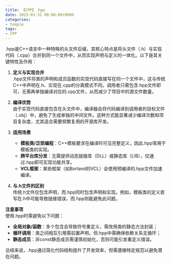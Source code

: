 ```yaml
---
title: 【CPP】.hpp
date: 2025-03-31 00:00:00+0000
categories: 
- temple
tags:
- CPP
---
```


.hpp是C++语言中一种特殊的头文件后缀，其核心特点是将头文件（.h）与实现代码（.cpp）合并到同一个文件中，从而实现声明与定义的一体化。以下是其关键特性及作用：

1. **定义与实现合并**  
   .hpp文件将类的声明和成员函数的实现代码直接写在同一个文件中，这与传统C++中声明在.h、实现在.cpp的分离模式不同。调用者只需包含.hpp文件即可，无需再单独编译对应的.cpp文件，从而减少了项目中的源文件数量。

2. **编译优势**  
   由于实现代码直接包含在头文件中，编译器会将代码编译到调用者的目标文件（.obj）中，避免了生成单独的中间文件。这种方式能显著减少编译次数和项目复杂度，尤其适合需要频繁复用的开源库开发。

3. **适用场景**  
   - **模板类/泛型编程**：C++模板要求在编译时可见完整定义，因此.hpp常用于模板类的实现。
   - **跨平台库分发**：无需提供动态链接库（DLL）或静态库（LIB），仅通过.hpp即可实现功能共享。
   - **VCL框架**：某些框架（如Borland的VCL）会使用预编译的.hpp文件加速编译。

4. **与.h文件的区别**  
   传统.h文件仅包含声明，而.hpp同时包含声明和实现。例如，模板类的定义若写在.h中可能导致链接错误，而.hpp则能避免此问题。

**注意事项**  
使用.hpp时需避免以下问题：  
- **全局对象/函数**：多个包含会导致符号重定义，需改用类的静态方法封装；  
- **循环调用**：类之间相互引用需前置声明，但.hpp中需确保依赖关系无循环；  
- **静态成员**：非const静态成员需谨慎初始化，否则可能引发重定义错误。

总结来说，.hpp通过简化代码结构提升了开发效率，但需遵循特定规范以避免潜在问题。